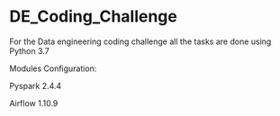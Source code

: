 # DE_Coding_Challenge
For the Data engineering coding challenge all the tasks are done using Python 3.7

Modules Configuration:

Pyspark 2.4.4

Airflow 1.10.9
